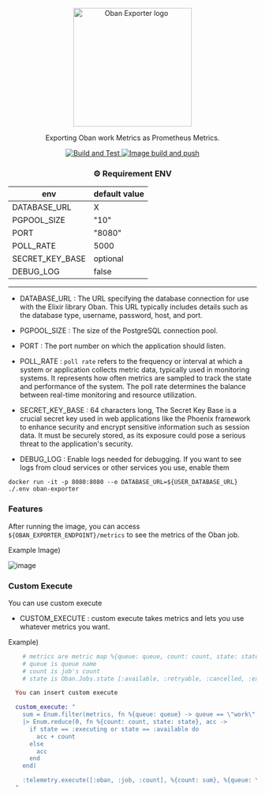 <p align="center">
 <img alt="Oban Exporter logo" src="https://github.com/twozeronine/oban-exporter/assets/67315288/87c76f06-d6e9-4cf0-820f-45286feeac3a" width="240">
</p>

<p align="center">
 Exporting Oban work Metrics as Prometheus Metrics.
</p>


<p align="center">
  <a href="https://github.com/twozeronine/oban-exporter/actions/workflows/build_and_test.yml">
    <img alt="Build and Test" src="https://github.com/twozeronine/oban-exporter/actions/workflows/build_and_test.yml/badge.svg">
  </a>
  <a href="https://github.com/twozeronine/oban-exporter/actions/workflows/build_and_test.yml">
    <img alt="Image build and push" src="https://github.com/twozeronine/oban-exporter/actions/workflows/image_build_and_push.yml/badge.svg">
  </a>
</p>

<center>

### ⚙️ Requirement ENV 

| env |  default value | 
|  -  |       -        |
| DATABASE_URL  | X |
| PGPOOL_SIZE  | "10" |
| PORT |  "8080" |
| POLL_RATE |  5000 |
| SECRET_KEY_BASE | optional |
| DEBUG_LOG | false |

</center>

----

- DATABASE_URL : The URL specifying the database connection for use with the Elixir library Oban. This URL typically includes details such as the database type, username, password, host, and port.

- PGPOOL_SIZE : The size of the PostgreSQL connection pool.

- PORT : The port number on which the application should listen.

- POLL_RATE : 
`poll rate` refers to the frequency or interval at which a system or application collects metric data, typically used in monitoring systems. It represents how often metrics are sampled to track the state and performance of the system. The poll rate determines the balance between real-time monitoring and resource utilization.

- SECRET_KEY_BASE : 64 characters long, The Secret Key Base is a crucial secret key used in web applications like the Phoenix framework to enhance security and encrypt sensitive information such as session data. It must be securely stored, as its exposure could pose a serious threat to the application's security.

- DEBUG_LOG : Enable logs needed for debugging. If you want to see logs from cloud services or other services you use, enable them

```
docker run -it -p 8080:8080 --e DATABASE_URL=${USER_DATABASE_URL} ./.env oban-exporter
```

### Features

After running the image, you can access ```${OBAN_EXPORTER_ENDPOINT}/metrics``` to see the metrics of the Oban job.

Example Image)

![image](https://github.com/twozeronine/oban-exporter/assets/67315288/210c5e84-3741-493d-8712-7608a6199610)

### Custom Execute

You can use custom execute

- CUSTOM_EXECUTE : custom execute takes metrics and lets you use whatever metrics you want.

Example)

```elixir
    # metrics are metric map %{queue: queue, count: count, state: state}
    # queue is queue name
    # count is job's count
    # state is Oban.Jobs.state [:available, :retryable, :cancelled, :executing, :discarded, :completed, :scheduled]

  You can insert custom execute

  custom_execute: "
    sum = Enum.filter(metrics, fn %{queue: queue} -> queue == \"work\" end)
    |> Enum.reduce(0, fn %{count: count, state: state}, acc ->
      if state == :executing or state == :available do
        acc + count
      else
        acc
      end
    end)

    :telemetry.execute([:oban, :job, :count], %{count: sum}, %{queue: \"work\", state: \"sum_executing_available\"})
  "
```
